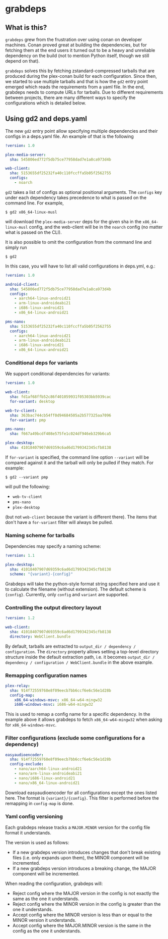 # grabdeps

## What is this?

`grabdeps` grew from the frustration over using conan on developer machines. Conan proved great at building the dependencies, but for fetching them at the end users it turned out to be a heavy and unreliable dependency on the build (not to mention Python itself, though we still depend on that). 

`grabdeps` solves this by fetching zstandard-compressed tarballs that are produced during the plex-conan build for each configuration. Since then, we started to use multiple tarballs and that is how the `gd2` entry point emerged which reads the requirements from a yaml file. In the end, grabdeps needs to compute URLs for tarballs. Due to different requirements between projects, there are many different ways to specify the configurations which is detailed below. 

## Using gd2 and deps.yaml

The new `gd2` entry point allow specifying multiple dependencies and their configs in a
deps.yaml file. An example of that is the following

```yml
!version: 1.0

plex-media-server:
  sha: 545806ed772f5db75ce77958dad7e1a8ca973d4b

web-client:
  sha: 5153655df25232fa40c110fccffa5b05f2562755
  configs:
    - noarch
```

`gd2` takes a list of configs as optional positional arguments. The `configs` key under each
dependency takes precedence to what is passed on the command line. For example,

```
$ gd2 x86_64-linux-musl
```

will download the `plex-media-server` deps for the given sha in the `x86_64-linux-musl` config,
and the web-client will be in the `noarch` config (no matter what is passed on the CLI).

It is also possible to omit the configuration from the command line and simply run

```
$ gd2
```

In this case, you will have to list all valid configurations in deps.yml, e.g.:

```yml
!version: 1.0

android-client:
  sha: 545806ed772f5db75ce77958dad7e1a8ca973d4b
  configs:
    - aarch64-linux-android21
    - arm-linux-androideabi21
    - i686-linux-android21
    - x86_64-linux-android21

pms-nano:
  sha: 5153655df25232fa40c110fccffa5b05f2562755
  configs:
    - aarch64-linux-android21
    - arm-linux-androideabi21
    - i686-linux-android21
    - x86_64-linux-android21
```

### Conditional deps for variants

We support conditional dependencies for variants:

```yml
!version: 1.0

web-client:
  sha: fd1af68ffb52c86f401059931f05303bb5939cac
  for-variant: desktop

web-tv-client:
  sha: 363bac744cb54ff0d94684505a2b577325aa7096
  for-variant: pmp

pms-nano:
  sha: f667a49bcdf408e575fe1c024df946eb329b6ca5

plex-desktop:
  sha: 41018407907d69359c6ad6d1799342345cfb8138
```

If `for-variant` is specified, the command line option `--variant` will be compared against it and
the tarball will only be pulled if they match. For example:

```
$ gd2 --variant pmp
```

will pull the following:

  - `web-tv-client`
  - `pms-nano`
  - `plex-desktop`

(but not `web-client` because the variant is different there). The items that don't have a
`for-variant` filter will always be pulled.

### Naming scheme for tarballs

Dependencies may specify a naming scheme:

```yml
!version: 1.1

plex-desktop:
  sha: 41018407907d69359c6ad6d1799342345cfb8138
  scheme: "{variant}-{config}"
```

Grabdeps will take the python-style format string specified here and use it to calculate the filename
(without extension). The default scheme is `{config}`. Currently, only `config` and `variant` are
supported.

### Controlling the output directory layout

```yml
!version: 1.2

web-client:
  sha: 41018407907d69359c6ad6d1799342345cfb8138
  directory: WebClient.bundle
```

By default, tarballs are extracted to `output_dir / dependency / configuration`. The `directory`
property allows setting a top-level directory structure inside the default extraction path, i.e.
it becomes `output_dir / dependency / configuration / WebClient.bundle` in the above example.

### Remapping configuration names

```yml
plex-relay:
  sha: 914f72559768e8f09eecb7bb6ccf6e6c56e1d28b
  config-map:
    x86_64-windows-msvc: x86_64-w64-mingw32
    i686-windows-msvc: i686-w64-mingw32
```

This is used to remap a config name for a specific dependency. In the example above it allows
grabdeps to fetch `x86_64-w64-mingw32` when asking for `x86_64-windows-msvc`.

### Filter configurations (exclude some configurations for a dependency)

```yml
easyaudioencoder:
  sha: 914f72559768e8f09eecb7bb6ccf6e6c56e1d28b
  config-exclude:
    - nano/aarch64-linux-android21
    - nano/arm-linux-androideabi21
    - nano/i686-linux-android21
    - nano/x86_64-linux-android21
```

Download easyaudioencoder for all configurations except the ones listed here. The format is
`{variant}/{config}`. This filter is performed before the remapping in `config-map` is done.

### Yaml config versioning

Each grabdeps release tracks a `MAJOR.MINOR` version for the config file format it understands.

The version is used as follows:

  * If a new grabdeps version introduces changes that don't break existing files (i.e. only expands
    upon them), the MINOR component will be incremented.
  * If a new grabdeps version introduces a breaking change, the MAJOR component will be incremented.

When reading the configuration, grabdeps will:

  * Reject config where the MAJOR version in the config is not exactly the same as the one it understands.
  * Reject config where the MINOR version in the config is greater than the one it understands.
  * Accept config where the MINOR version is less than or equal to the MINOR version it understands.
  * Accept config where the MAJOR.MINOR version is the same in the config as the one it understands.
